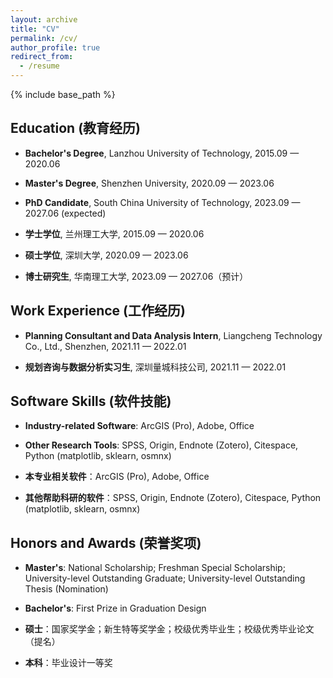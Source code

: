 ```yaml
---
layout: archive
title: "CV"
permalink: /cv/
author_profile: true
redirect_from:
  - /resume
---
```


{% include base_path %}

## Education (教育经历)
* **Bachelor's Degree**, Lanzhou University of Technology, 2015.09 — 2020.06
* **Master's Degree**, Shenzhen University, 2020.09 — 2023.06
* **PhD Candidate**, South China University of Technology, 2023.09 — 2027.06 (expected)

* **学士学位**, 兰州理工大学, 2015.09 — 2020.06
* **硕士学位**, 深圳大学, 2020.09 — 2023.06
* **博士研究生**, 华南理工大学, 2023.09 — 2027.06（预计）

## Work Experience (工作经历)
* **Planning Consultant and Data Analysis Intern**, Liangcheng Technology Co., Ltd., Shenzhen, 2021.11 — 2022.01

* **规划咨询与数据分析实习生**, 深圳量城科技公司, 2021.11 — 2022.01

## Software Skills (软件技能)
* **Industry-related Software**: ArcGIS (Pro), Adobe, Office
* **Other Research Tools**: SPSS, Origin, Endnote (Zotero), Citespace, Python (matplotlib, sklearn, osmnx)

* **本专业相关软件**：ArcGIS (Pro), Adobe, Office
* **其他帮助科研的软件**：SPSS, Origin, Endnote (Zotero), Citespace, Python (matplotlib, sklearn, osmnx)

## Honors and Awards (荣誉奖项)
* **Master's**: National Scholarship; Freshman Special Scholarship; University-level Outstanding Graduate; University-level Outstanding Thesis (Nomination)
* **Bachelor's**: First Prize in Graduation Design

* **硕士**：国家奖学金；新生特等奖学金；校级优秀毕业生；校级优秀毕业论文（提名）
* **本科**：毕业设计一等奖
